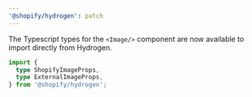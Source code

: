 ```yaml
---
'@shopify/hydrogen': patch
---
```


The Typescript types for the `<Image/>` component are now available to import directly from Hydrogen.

```ts
import {
  type ShopifyImageProps,
  type ExternalImageProps,
} from '@shopify/hydrogen';
```
